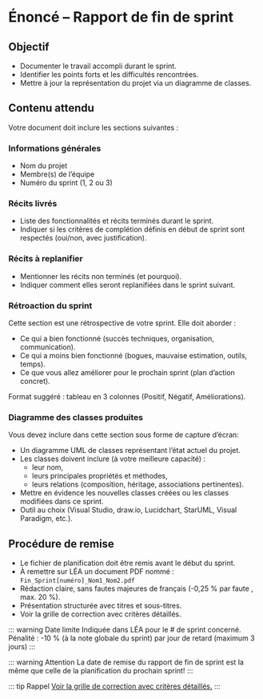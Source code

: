 # Énoncé – Rapport de fin de sprint

## Objectif
- Documenter le travail accompli durant le sprint.
- Identifier les points forts et les difficultés rencontrées.
- Mettre à jour la représentation du projet via un diagramme de classes.

## Contenu attendu
Votre document doit inclure les sections suivantes :

### Informations générales
- Nom du projet
- Membre(s) de l’équipe
- Numéro du sprint (1, 2 ou 3)

### Récits livrés
- Liste des fonctionnalités et récits terminés durant le sprint.
- Indiquer si les critères de complétion définis en début de sprint sont respectés (oui/non, avec justification).

### Récits à replanifier
- Mentionner les récits non terminés (et pourquoi).
- Indiquer comment elles seront replanifiées dans le sprint suivant.

### Rétroaction du sprint
Cette section est une rétrospective de votre sprint. Elle doit aborder :
- Ce qui a bien fonctionné (succès techniques, organisation, communication).
- Ce qui a moins bien fonctionné (bogues, mauvaise estimation, outils, temps).
- Ce que vous allez améliorer pour le prochain sprint (plan d’action concret).

Format suggéré : tableau en 3 colonnes (Positif, Négatif, Améliorations).

### Diagramme des classes produites
Vous devez inclure dans cette section sous forme de capture d’écran:

- Un diagramme UML de classes représentant l’état actuel du projet.
- Les classes doivent inclure (à votre meilleure capacité) :
  - leur nom,
  - leurs principales propriétés et méthodes,
  - leurs relations (composition, héritage, associations pertinentes).
- Mettre en évidence les nouvelles classes créées ou les classes modifiées dans ce sprint.
- Outil au choix (Visual Studio, draw.io, Lucidchart, StarUML, Visual Paradigm, etc.).

## Procédure de remise
- Le fichier de planification doit être remis avant le début du sprint.
- À remettre sur LÉA un document PDF nommé : `Fin_Sprint[numéro]_Nom1_Nom2.pdf` 
- Rédaction claire, sans fautes majeures de français (-0,25 % par faute , max. 20 %).
- Présentation structurée avec titres et sous-titres.
- Voir la grille de correction avec critères détaillés.

::: warning Date limite
Indiquée dans LÉA pour le # de sprint concerné.    
Pénalité : -10 % (à la note globale du sprint) par jour de retard (maximum 3 jours)
:::

::: warning Attention
La date de remise du rapport de fin de sprint est la même que celle de la planification du prochain sprint!
:::

::: tip Rappel
[Voir la grille de correction avec critères détaillés.](../grilles/grille-sprint.md)
:::
